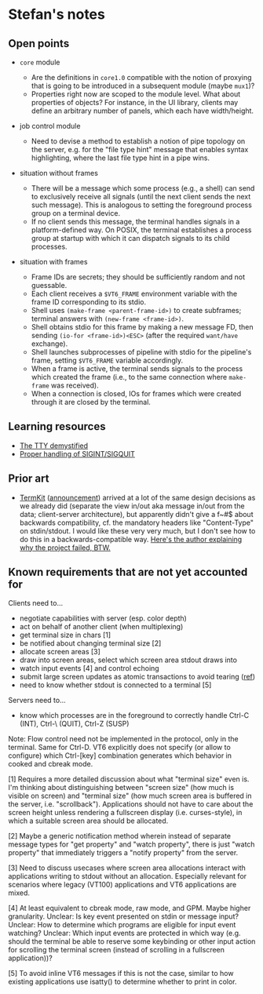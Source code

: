 # Stefan's notes

## Open points

* `core` module
  * Are the definitions in `core1.0` compatible with the notion of proxying that is going to be introduced in a subsequent module (maybe `mux1`)?
  * Properties right now are scoped to the module level. What about properties of objects? For instance, in the UI library, clients may define an arbitrary number of panels, which each have width/height.
* job control module
  * Need to devise a method to establish a notion of pipe topology on the server, e.g. for the "file type hint" message that enables syntax highlighting, where the last file type hint in a pipe wins.

* situation without frames
  * There will be a message which some process (e.g., a shell) can send to exclusively receive all signals (until the next client sends the next such message). This is analogous to setting the foreground process group on a terminal device.
  * If no client sends this message, the terminal handles signals in a platform-defined way. On POSIX, the terminal establishes a process group at startup with which it can dispatch signals to its child processes.
* situation with frames
  * Frame IDs are secrets; they should be sufficiently random and not guessable.
  * Each client receives a `$VT6_FRAME` environment variable with the frame ID corresponding to its stdio.
  * Shell uses `(make-frame <parent-frame-id>)` to create subframes; terminal answers with `(new-frame <frame-id>)`.
  * Shell obtains stdio for this frame by making a new message FD, then sending `(io-for <frame-id>)<ESC>` (after the required `want/have` exchange).
  * Shell launches subprocesses of pipeline with stdio for the pipeline's frame, setting `$VT6_FRAME` variable accordingly.
  * When a frame is active, the terminal sends signals to the process which created the frame (i.e., to the same connection where `make-frame` was received).
  * When a connection is closed, IOs for frames which were created through it are closed by the terminal.

## Learning resources

* [The TTY demystified](http://www.linusakesson.net/programming/tty/)
* [Proper handling of SIGINT/SIGQUIT](https://www.cons.org/cracauer/sigint.html)

## Prior art

* [TermKit](https://github.com/unconed/TermKit) ([announcement](http://acko.net/blog/on-termkit/)) arrived at a lot of
  the same design decisions as we already did (separate the view in/out aka message in/out from the data; client-server
  architecture), but apparently didn't give a f~#$ about backwards compatibility, cf. the mandatory headers like
  "Content-Type" on stdin/stdout. I would like these very very much, but I don't see how to do this in a
  backwards-compatible way. [Here's the author explaining why the project failed, BTW.](https://www.reddit.com/r/programming/comments/137kd9/18_months_ago_termkit_a_nextgeneration_terminal/)

## Known requirements that are not yet accounted for

Clients need to...

* negotiate capabilities with server (esp. color depth)
* act on behalf of another client (when multiplexing)
* get terminal size in chars [1]
* be notified about changing terminal size [2]
* allocate screen areas [3]
* draw into screen areas, select which screen area stdout draws into
* watch input events [4] and control echoing
* submit large screen updates as atomic transactions to avoid tearing ([ref](https://github.com/jwilm/alacritty/issues/598))
* need to know whether stdout is connected to a terminal [5]

Servers need to...

* know which processes are in the foreground to correctly handle Ctrl-C (INT),
  Ctrl-\ (QUIT), Ctrl-Z (SUSP)

Note: Flow control need not be implemented in the protocol, only in the terminal.
Same for Ctrl-D. VT6 explicitly does not specify (or allow to configure) which
Ctrl-[key] combination generates which behavior in cooked and cbreak mode.

[1] Requires a more detailed discussion about what "terminal size" even is.
I'm thinking about distinguishing between "screen size" (how much is visible on
screen) and "terminal size" (how much screen area is buffered in the server,
i.e. "scrollback"). Applications should not have to care about the screen
height unless rendering a fullscreen display (i.e. curses-style), in which a
suitable screen area should be allocated.

[2] Maybe a generic notification method wherein instead of separate message
types for "get property" and "watch property", there is just "watch property"
that immediately triggers a "notify property" from the server.

[3] Need to discuss usecases where screen area allocations interact with
applications writing to stdout without an allocation. Especially relevant for
scenarios where legacy (VT100) applications and VT6 applications are mixed.

[4] At least equivalent to cbreak mode, raw mode, and GPM. Maybe higher
granularity. Unclear: Is key event presented on stdin or message input? Unclear:
How to determine which programs are eligible for input event watching?
Unclear: Which input events are protected in which way (e.g. should the
terminal be able to reserve some keybinding or other input action for scrolling
the terminal screen (instead of scrolling in a fullscreen application))?

[5] To avoid inline VT6 messages if this is not the case, similar to how
existing applications use isatty() to determine whether to print in color.
